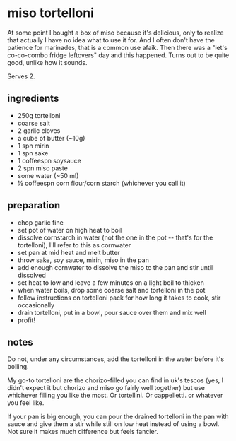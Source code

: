 # miso tortelloni

At some point I bought a box of miso because it's delicious, only to realize that actually I have no idea what to use it for. And I often don't have the patience for marinades, that is a common use afaik. Then there was a "let's co-co-combo fridge leftovers" day and this happened. Turns out to be quite good, unlike how it sounds.

Serves 2.

## ingredients

- 250g tortelloni
- coarse salt
- 2 garlic cloves
- a cube of butter (~10g)
- 1 spn mirin
- 1 spn sake
- 1 coffeespn soysauce
- 2 spn miso paste
- some water (~50 ml)
- ½ coffeespn corn flour/corn starch (whichever you call it)

## preparation

- chop garlic fine
- set pot of water on high heat to boil
- dissolve cornstarch in water (not the one in the pot -- that's for the tortelloni), I'll refer to this as cornwater
- set pan at mid heat and melt butter
- throw sake, soy sauce, mirin, miso in the pan
- add enough cornwater to dissolve the miso to the pan and stir until dissolved
- set heat to low and leave a few minutes on a light boil to thicken
- when water boils, drop some coarse salt and tortelloni in the pot
- follow instructions on tortelloni pack for how long it takes to cook, stir occasionally
- drain tortelloni, put in a bowl, pour sauce over them and mix well
- profit!

## notes

Do not, under any circumstances, add the tortelloni in the water before it's boiling.

My go-to tortelloni are the chorizo-filled you can find in uk's tescos (yes, I didn't expect it but chorizo and miso go fairly well together) but use whichever filling you like the most. Or tortellini. Or cappelletti. or whatever you feel like.

If your pan is big enough, you can pour the drained tortelloni in the pan with sauce and give them a stir while still on low heat instead of using a bowl. Not sure it makes much difference but feels fancier.
